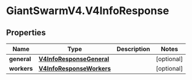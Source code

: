 # GiantSwarmV4.V4InfoResponse

## Properties
Name | Type | Description | Notes
------------ | ------------- | ------------- | -------------
**general** | [**V4InfoResponseGeneral**](V4InfoResponseGeneral.md) |  | [optional] 
**workers** | [**V4InfoResponseWorkers**](V4InfoResponseWorkers.md) |  | [optional] 


